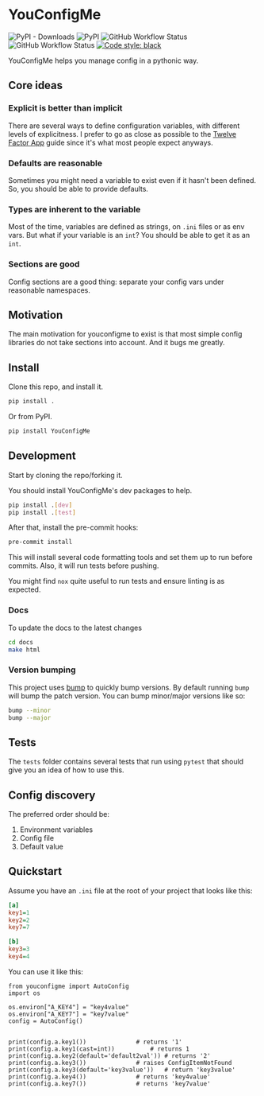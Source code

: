 # YouConfigMe
![PyPI - Downloads](https://img.shields.io/pypi/dm/youconfigme?style=flat-square) ![PyPI](https://img.shields.io/pypi/v/youconfigme?style=flat-square) ![GitHub Workflow Status](https://img.shields.io/github/workflow/status/CrossNox/YouConfigMe/Run%20tests?label=tests&style=flat-square) ![GitHub Workflow Status](https://img.shields.io/github/workflow/status/CrossNox/YouConfigMe/Run%20linters%20and%20formatters?label=lInting&style=flat-square) [![Code style: black](https://img.shields.io/badge/code%20style-black-000000.svg)](https://github.com/psf/black&style=flat-square)

YouConfigMe helps you manage config in a pythonic way.

## Core ideas

### Explicit is better than implicit
There are several ways to define configuration variables, with different levels of explicitness. I prefer to go as close as possible to the [Twelve Factor App](https://12factor.net/config) guide since it's what most people expect anyways.

### Defaults are reasonable
Sometimes you might need a variable to exist even if it hasn't been defined. So, you should be able to provide defaults.

### Types are inherent to the variable
Most of the time, variables are defined as strings, on `.ini` files or as env vars. But what if your variable is an `int`? You should be able to get it as an `int`.

### Sections are good
Config sections are a good thing: separate your config vars under reasonable namespaces.

## Motivation
The main motivation for youconfigme to exist is that most simple config libraries do not take sections into account. And it bugs me greatly.

## Install
Clone this repo, and install it.

```bash
pip install .
```

Or from PyPI.

```bash
pip install YouConfigMe
```

## Development
Start by cloning the repo/forking it.

You should install YouConfigMe's dev packages to help.

```bash
pip install .[dev]
pip install .[test]
```

After that, install the pre-commit hooks:

```bash
pre-commit install
```

This will install several code formatting tools and set them up to run before commits. Also, it will run tests before pushing.

You might find `nox` quite useful to run tests and ensure linting is as expected.

### Docs
To update the docs to the latest changes

```bash
cd docs
make html
```

### Version bumping
This project uses [bump](https://pypi.org/project/bump/) to quickly bump versions.
By default running `bump` will bump the patch version. You can bump minor/major versions like so:

```bash
bump --minor
bump --major
```

## Tests
The `tests` folder contains several tests that run using `pytest` that should give you an idea of how to use this.

## Config discovery
The preferred order should be:

1. Environment variables
2. Config file
3. Default value

## Quickstart

Assume you have an `.ini` file at the root of your project that looks like this:

```ini
[a]
key1=1
key2=2
key7=7

[b]
key3=3
key4=4
```

You can use it like this:

```python3
from youconfigme import AutoConfig
import os

os.environ["A_KEY4"] = "key4value"
os.environ["A_KEY7"] = "key7value"
config = AutoConfig()


print(config.a.key1())				# returns '1'
print(config.a.key1(cast=int))			# returns 1
print(config.a.key2(default='default2val'))	# returns '2'
print(config.a.key3())				# raises ConfigItemNotFound
print(config.a.key3(default='key3value'))	# return 'key3value'
print(config.a.key4())				# returns 'key4value'
print(config.a.key7())				# returns 'key7value'
```
